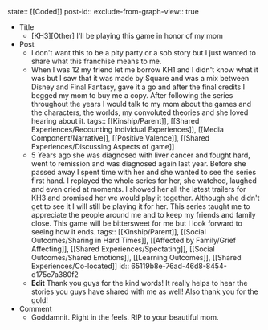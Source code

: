 state:: [[Coded]]
post-id::
exclude-from-graph-view:: true

- Title
	- [KH3][Other] I'll be playing this game in honor of my mom
- Post
	- I don't want this to be a pity party or a sob story but I just wanted to share what this franchise means to me.
	- When I was 12 my friend let me borrow KH1 and I didn't know what it was but I saw that it was made by Square and was a mix between Disney and Final Fantasy, gave it a go and after the final credits I begged my mom to buy me a copy. After following the series throughout the years I would talk to my mom about the games and the characters, the worlds, my convoluted theories and she loved hearing about it.
	  tags:: [[Kinship/Parent]], [[Shared Experiences/Recounting Individual Experiences]], [[Media Component/Narrative]], [[Positive Valence]], [[Shared Experiences/Discussing Aspects of game]]
	- 5 Years ago she was diagnosed with liver cancer and fought hard, went to remission and was diagnosed again last year. Before she passed away I spent time with her and she wanted to see the series first hand. I replayed the whole series for her, she watched, laughed and even cried at moments. I showed her all the latest trailers for KH3 and promised her we would play it together. Although she didn't get to see it I will still be playing it for her. This series taught me to appreciate the people around me and to keep my friends and family close. This game will be bittersweet for me but I look forward to seeing how it ends.
	  tags:: [[Kinship/Parent]], [[Social Outcomes/Sharing in Hard Times]], [[Affected by Family/Grief Affecting]], [[Shared Experiences/Spectating]], [[Social Outcomes/Shared Emotions]], [[Learning Outcomes]], [[Shared Experiences/Co-located]]
	  id:: 65119b8e-76ad-46d8-8454-d175e7a380f2
	- **Edit** Thank you guys for the kind words! It really helps to hear the stories you guys have shared with me as well! Also thank you for the gold!
- Comment
	- Goddamnit. Right in the feels. RIP to your beautiful mom.